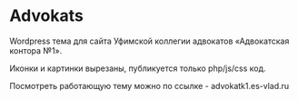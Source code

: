 # Advokats

Wordpress тема для сайта Уфимской коллегии адвокатов «Адвокатская контора №1». 

Иконки и картинки вырезаны, публикуется только php/js/css код.

Посмотреть работающую тему можно по ссылке - advokatk1.es-vlad.ru